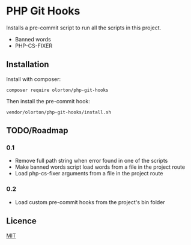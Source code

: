 # PHP Git Hooks

Installs a pre-commit script to run all the scripts in this project.

- Banned words
- PHP-CS-FIXER

## Installation

Install with composer:

    composer require olorton/php-git-hooks
    
Then install the pre-commit hook:

    vendor/olorton/php-git-hooks/install.sh

## TODO/Roadmap

### 0.1

- Remove full path string when error found in one of the scripts
- Make banned words script load words from a file in the project route
- Load php-cs-fixer arguments from a file in the project route

### 0.2

- Load custom pre-commit hooks from the project's bin folder

## Licence

[MIT](./LICENSE)
